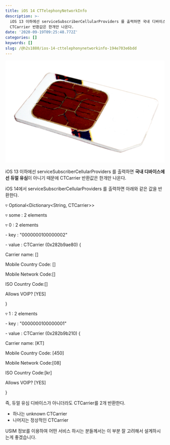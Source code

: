 ```yaml
---
title: iOS 14 CTTelephonyNetworkInfo
description: >-
  iOS 13 이하에선 serviceSubscriberCellularProviders 를 출력하면 국내 디바이스에선 듀얼 유심이 아니기 때문에
  CTCarrier 반환값은 한개만 나온다.
date: '2020-09-19T09:25:48.772Z'
categories: []
keywords: []
slug: /@h2s1880/ios-14-cttelephonynetworkinfo-194e703e6bdd
---
```


![](/images/blog/0__sZc__5gq5USs5i9UT.png)

iOS 13 이하에선 serviceSubscriberCellularProviders 를 출력하면 **국내 디바이스에선 듀얼 유심**이 아니기 때문에 CTCarrier 반환값은 한개만 나온다.

iOS 14에서 serviceSubscriberCellularProviders 를 출력하면 아래와 같은 값을 반환한다.

▿ Optional<Dictionary<String, CTCarrier>>

▿ some : 2 elements

▿ 0 : 2 elements

\- key : "0000000100000002"

\- value : CTCarrier (0x282b9ae80) {

Carrier name: \[<nil>\]

Mobile Country Code: \[<nil>\]

Mobile Network Code:\[<nil>\]

ISO Country Code:\[<nil>\]

Allows VOIP? \[YES\]

}

▿ 1 : 2 elements

\- key : "0000000100000001"

\- value : CTCarrier (0x282b9b210) {

Carrier name: \[KT\]

Mobile Country Code: \[450\]

Mobile Network Code:\[08\]

ISO Country Code:\[kr\]

Allows VOIP? \[YES\]

}

즉, 듀얼 유심 디바이스가 아니더라도 CTCarrier를 2개 반환한다.

*   하나는 unknown CTCarrier
*   나머지는 정상적인 CTCarrier

USIM 정보를 이용하여 어떤 서비스 하시는 분들께서는 이 부분 잘 고려해서 설계하시는게 좋겠습니다.